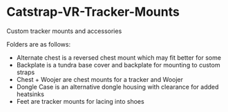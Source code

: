 # Catstrap-VR-Tracker-Mounts
Custom tracker mounts and accessories 

Folders are as follows:
- Alternate chest is a reversed chest mount which may fit better for some
- Backplate is a tundra base cover and backplate for mounting to custom straps
- Chest + Woojer are chest mounts for a tracker and Woojer
- Dongle Case is an alternative dongle housing with clearance for added heatsinks
- Feet are tracker mounts for lacing into shoes
